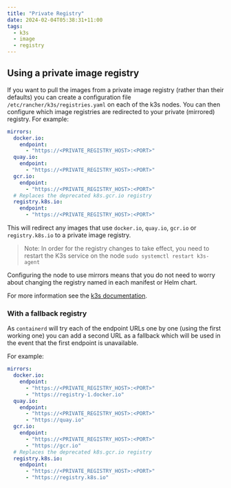 ```yaml
---
title: "Private Registry"
date: 2024-02-04T05:38:31+11:00
tags:
  - k3s
  - image
  - registry
---
```


## Using a private image registry

If you want to pull the images from a private image registry (rather than their defaults) you can create a configuration
file `/etc/rancher/k3s/registries.yaml` on each of the k3s nodes.
You can then configure which image registries are redirected to your private (mirrored) registry. For example:

```yaml
mirrors:
  docker.io:
    endpoint:
      - "https://<PRIVATE_REGISTRY_HOST>:<PORT>"
  quay.io:
    endpoint:
      - "https://<PRIVATE_REGISTRY_HOST>:<PORT>"
  gcr.io:
    endpoint:
      - "https://<PRIVATE_REGISTRY_HOST>:<PORT>"
  # Replaces the deprecated k8s.gcr.io registry
  registry.k8s.io:
    endpoint:
      - "https://<PRIVATE_REGISTRY_HOST>:<PORT>"
```

This will redirect any images that use `docker.io`, `quay.io`, `gcr.io` or `registry.k8s.io` to a private image registry.

> Note: In order for the registry changes to take effect, you need to restart the K3s service on the node
> `sudo systemctl restart k3s-agent`

Configuring the node to use mirrors means that you do not need to worry about changing the registry named in each manifest
or Helm chart.

For more information see the [k3s documentation](https://docs.k3s.io/installation/private-registry).

### With a fallback registry

As `containerd` will try each of the endpoint URLs one by one (using the first working one) you can add a second URL as
a fallback which will be used in the event that the first endpoint is unavailable.

For example:

```yaml
mirrors:
  docker.io:
    endpoint:
      - "https://<PRIVATE_REGISTRY_HOST>:<PORT>"
      - "https://registry-1.docker.io"
  quay.io:
    endpoint:
      - "https://<PRIVATE_REGISTRY_HOST>:<PORT>"
      - "https://quay.io"
  gcr.io:
    endpoint:
      - "https://<PRIVATE_REGISTRY_HOST>:<PORT>"
      - "https://gcr.io"
  # Replaces the deprecated k8s.gcr.io registry
  registry.k8s.io:
    endpoint:
      - "https://<PRIVATE_REGISTRY_HOST>:<PORT>"
      - "https://registry.k8s.io"
```
